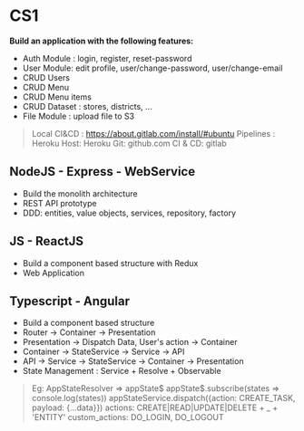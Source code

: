 # CS1

**Build an application with the following features:**

- Auth Module : login, register, reset-password
- User Module: edit profile, user/change-password, user/change-email
- CRUD Users
- CRUD Menu
- CRUD Menu items
- CRUD Dataset : stores, districts, ... 
- File Module : upload file to S3

> Local CI&CD : https://about.gitlab.com/install/#ubuntu 
> Pipelines : Heroku 
> Host: Heroku 
> Git: github.com 
> CI & CD: gitlab

##  NodeJS - Express - WebService

- Build the monolith architecture
- REST API prototype
- DDD: entities, value objects, services, repository, factory
 

## JS - ReactJS

- Build a component based structure with Redux
- Web Application

## Typescript - Angular

- Build a component based structure
- Router -> Container -> Presentation
- Presentation -> Dispatch Data, User's action -> Container
- Container -> StateService -> Service -> API
- API -> Service -> StateService -> Container -> Presentation
- State Management : Service + Resolve + Observable

> Eg:
> AppStateResolver => appState$
> appState$.subscribe(states => console.log(states))
> appStateService.dispatch({action: CREATE_TASK, payload: {...data}})
> actions: CREATE|READ|UPDATE|DELETE + _ + 'ENTITY'
> custom_actions: DO_LOGIN, DO_LOGOUT

